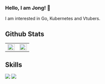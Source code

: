 ### Hello, I am Jong! 👋

I am interested in Go, Kubernetes and Vtubers.

## Github Stats
<table><tr><td valign="top" width="50%">

<img src="https://github-readme-stats.vercel.app/api?username=gopher-bell&show_icons=true&theme=tokyonight" align="left" style="width: 100%"/>

</td><td valign="top" width="50%">

<img src="https://github-readme-stats.vercel.app/api/top-langs/?username=gopher-bell&&langs_count=4&layout=compact&theme=tokyonight" align="left" style="width: 100%"/>

</td></tr></table>

## Skills
<img src="https://img.shields.io/badge/Go-00ADD8?style=flat&logo=Go&logoColor=white" />
<img src="https://img.shields.io/badge/Kubernetes-326CE5?style=flat&logo=Kubernetes&logoColor=white" />

<!--
**gopher-bell/gopher-bell** is a ✨ _special_ ✨ repository because its `README.md` (this file) appears on your GitHub profile.

Here are some ideas to get you started:

- 🔭 I’m currently working on ...
- 🌱 I’m currently learning ...
- 👯 I’m looking to collaborate on ...
- 🤔 I’m looking for help with ...
- 💬 Ask me about ...
- 📫 How to reach me: ...
- 😄 Pronouns: ...
- ⚡ Fun fact: ...
-->
